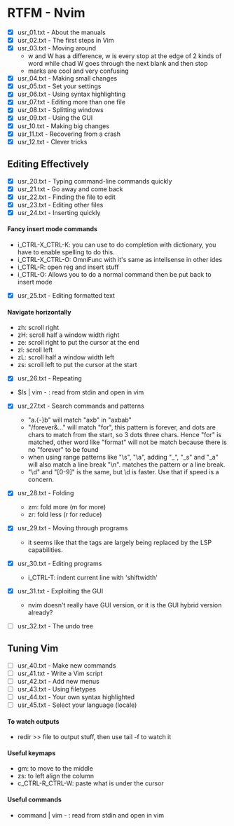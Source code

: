 # RTFM - Nvim

- [x] usr_01.txt - About the manuals
- [x] usr_02.txt - The first steps in Vim
- [x] usr_03.txt - Moving around
  - w and W has a difference, w is every stop at the edge of 2 kinds of word while chad W goes through the next blank and then stop
  - marks are cool and very confusing
- [x] usr_04.txt - Making small changes
- [x] usr_05.txt - Set your settings
- [x] usr_06.txt - Using syntax highlighting
- [x] usr_07.txt - Editing more than one file
- [x] usr_08.txt - Splitting windows
- [x] usr_09.txt - Using the GUI
- [x] usr_10.txt - Making big changes
- [x] usr_11.txt - Recovering from a crash
- [x] usr_12.txt - Clever tricks

## Editing Effectively

- [x] usr_20.txt - Typing command-line commands quickly
- [x] usr_21.txt - Go away and come back
- [x] usr_22.txt - Finding the file to edit
- [x] usr_23.txt - Editing other files
- [x] usr_24.txt - Inserting quickly

#### Fancy insert mode commands

- i_CTRL-X_CTRL-K: you can use to do completion with dictionary, you have to enable spelling to do this.
- i_CTRL-X_CTRL-O: OmniFunc with it's same as intellsense in other ides
- i_CTRL-R: open reg and insert stuff
- i_CTRL-O: Allows you to do a normal command then be put back to insert mode

- [x] usr_25.txt - Editing formatted text

#### Navigate horizontally

- zh: scroll right
- zH: scroll half a window width right
- ze: scroll right to put the cursor at the end
- zl: scroll left
- zL: scroll half a window width left
- zs: scroll left to put the cursor at the start

- [x] usr_26.txt - Repeating

- $ls | vim - : read from stdin and open in vim

- [x] usr_27.txt - Search commands and patterns

  - "a.\{-\}b" will match "axb" in "axbab"
  - "/forever\&..." will match "for", this pattern is forever, and dots are chars to match from the start, so 3 dots three chars. Hence "for" is matched, other word like "format" will not be match because there is no "forever" to be found
  - when using range patterns like "\s", "\a", adding "\_", "\_s" and "\_a" will also match a line break "\n". matches the pattern or a line break.
  - "\d" and "[0-9]" is the same, but \d is faster. Use that if speed is a concern.

- [x] usr_28.txt - Folding

  - zm: fold more (m for more)
  - zr: fold less (r for reduce)

- [x] usr_29.txt - Moving through programs

  - it seems like that the tags are largely being replaced by the LSP capabilities.

- [x] usr_30.txt - Editing programs

  - i_CTRL-T: indent current line with 'shiftwidth'

- [x] usr_31.txt - Exploiting the GUI

  - nvim doesn't really have GUI version, or it is the GUI hybrid version already?

- [ ] usr_32.txt - The undo tree

## Tuning Vim

- [ ] usr_40.txt - Make new commands
- [ ] usr_41.txt - Write a Vim script
- [ ] usr_42.txt - Add new menus
- [ ] usr_43.txt - Using filetypes
- [ ] usr_44.txt - Your own syntax highlighted
- [ ] usr_45.txt - Select your language (locale)

#### To watch outputs

- redir >> file to output stuff, then use tail -f to watch it

#### Useful keymaps

- gm: to move to the middle
- zs: to left align the column
- c_CTRL-R_CTRL-W: paste what is under the cursor

#### Useful commands

- command | vim - : read from stdin and open in vim
